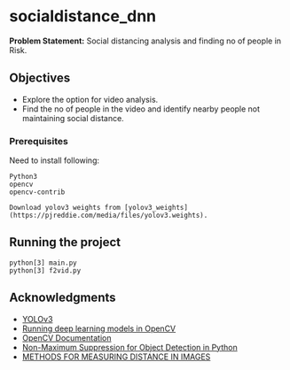 # socialdistance_dnn

**Problem Statement:** Social distancing analysis and finding no of people in Risk.


## Objectives
* Explore the option for video analysis.
* Find the no of people in the video and identify nearby people not maintaining social distance.

### Prerequisites

Need to install following:
```
Python3
opencv
opencv-contrib
```
```
Download yolov3 weights from [yolov3_weights](https://pjreddie.com/media/files/yolov3.weights).
```

## Running the project

```
python[3] main.py
python[3] f2vid.py
```

## Acknowledgments

* [YOLOv3](https://pjreddie.com/darknet/yolo/)
* [Running deep learning models in OpenCV](https://cv-tricks.com/how-to/running-deep-learning-models-in-opencv/)
* [OpenCV Documentation](https://docs.opencv.org/3.0-beta/genindex.html)
* [Non-Maximum Suppression for Object Detection in Python](https://www.pyimagesearch.com/2014/11/17/non-maximum-suppression-object-detection-python/)
* [METHODS FOR MEASURING DISTANCE IN IMAGES](https://shodhganga.inflibnet.ac.in/bitstream/10603/33597/12/12_chapter4.pdf)
